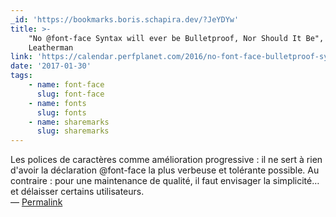 ```yaml
---
_id: 'https://bookmarks.boris.schapira.dev/?JeYDYw'
title: >-
    "No @font-face Syntax will ever be Bulletproof, Nor Should It Be", Zach
    Leatherman
link: 'https://calendar.perfplanet.com/2016/no-font-face-bulletproof-syntax/'
date: '2017-01-30'
tags:
    - name: font-face
      slug: font-face
    - name: fonts
      slug: fonts
    - name: sharemarks
      slug: sharemarks
---
```


Les polices de caractères comme amélioration progressive : il ne sert à rien
d'avoir la déclaration @font-face la plus verbeuse et tolérante possible. Au
contraire : pour une maintenance de qualité, il faut envisager la simplicité… et
délaisser certains utilisateurs. <br>&#8212;
<a href="https://bookmarks.boris.schapira.dev/?JeYDYw" title="Permalink">Permalink</a>
